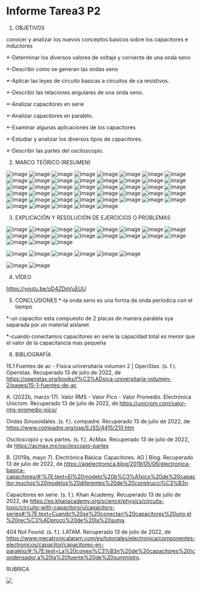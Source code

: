 # Informe Tarea3 P2


1. OBJETIVOS

conocer y analizar los nuevos conceptos basicos  sobre los capacitores e inductores 


*-Determinar los diversos valores de voltaje y corriente de una onda seno

*-Describir como se generan las ondas seno

*-Aplicar las leyes de circuito basicas a circuitos de ca resistivos.

*-Describir las relaciones angulares de una onda seno.

*-Analizar capacitores en serie

*-Analizar capacitores en paralelo.

*-Examinar algunas aplicaciones de los capacitores 

*-Estudiar y analizar los diversos tipos de capacitores.

*-Describir las partes del osciloscopio.


2. MARCO TEÓRICO (RESUMEN)

![image](https://user-images.githubusercontent.com/105679480/179153921-8f392897-1e6f-4cf7-8c04-16b5fe67ed16.png)
![image](https://user-images.githubusercontent.com/105679480/179154002-c7201446-5c66-498d-8c94-71cffa147215.png)
![image](https://user-images.githubusercontent.com/105679480/179154027-d5f154d9-a144-4945-8e78-b38339cf5016.png)
![image](https://user-images.githubusercontent.com/105679480/179154061-c0598511-106e-410e-a4b8-9d46a0846b71.png)
![image](https://user-images.githubusercontent.com/105679480/179154091-c4911f39-134a-49a9-8bb0-c7b58d3fe344.png)
![image](https://user-images.githubusercontent.com/105679480/179154125-a32f612f-e5a5-4235-affa-118f3480aad8.png)
![image](https://user-images.githubusercontent.com/105679480/179154154-bb1d29dc-da98-412c-a902-253650a2a403.png)
![image](https://user-images.githubusercontent.com/105679480/179154202-a3bbee38-d567-4bcb-9758-407546bab242.png)
![image](https://user-images.githubusercontent.com/105679480/179154230-a375e11f-d91b-4258-a4e0-5f35ae48c13d.png)
![image](https://user-images.githubusercontent.com/105679480/179154248-086e0652-92e9-40e2-9bf3-35ea85b443c1.png)
![image](https://user-images.githubusercontent.com/105679480/179154270-2d64bca6-09a6-4f42-aacb-b72992f5fc17.png)
![image](https://user-images.githubusercontent.com/105679480/179154287-691b4d46-fe21-4b67-861f-6d434ad45445.png)
![image](https://user-images.githubusercontent.com/105679480/179154310-b9ba2994-ac3e-48e0-9bd3-57b3f3482107.png)
![image](https://user-images.githubusercontent.com/105679480/179154326-1a8d6bea-e5b5-4979-a1cf-2e1146dee8bd.png)
![image](https://user-images.githubusercontent.com/105679480/179154345-b84588ee-6a9b-4454-869a-849699545fe6.png)
![image](https://user-images.githubusercontent.com/105679480/179154364-49563435-02ee-4ca9-8397-db54897a3efc.png)
![image](https://user-images.githubusercontent.com/105679480/179154377-bf54e56a-fdfd-4867-9346-7bace5ba2663.png)
![image](https://user-images.githubusercontent.com/105679480/179154394-f71e98a3-ab8b-4f6d-823f-ee7d40840951.png)
![image](https://user-images.githubusercontent.com/105679480/179154414-674613c7-f463-4315-a033-87911571dad4.png)
![image](https://user-images.githubusercontent.com/105679480/179154445-eaf6b743-2696-4628-a60b-b82f63512c12.png)
![image](https://user-images.githubusercontent.com/105679480/179154467-6aa3b935-8180-4591-9ced-eac3fa61048c.png)
![image](https://user-images.githubusercontent.com/105679480/179154499-33a44af8-22c3-4acf-b000-29dc38581c10.png)
![image](https://user-images.githubusercontent.com/105679480/179154529-d074f347-bb11-499f-b4b5-a43285d61565.png)
![image](https://user-images.githubusercontent.com/105679480/179154544-3fb2c597-e05d-43a4-b47e-a9a4d19ff112.png)
![image](https://user-images.githubusercontent.com/105679480/179154565-55d336b9-5d05-4cee-9fc4-51a49820ebc6.png)
![image](https://user-images.githubusercontent.com/105679480/179154591-7ec2611d-51db-4dc6-9ff2-b5f584ed8dc4.png)
![image](https://user-images.githubusercontent.com/105679480/179154622-f5a12e93-740b-4b0e-a0c7-b3d00a9d35ce.png)
![image](https://user-images.githubusercontent.com/105679480/179154695-ee6301f2-e77d-4a6d-af65-af5d71b7b695.png)
![image](https://user-images.githubusercontent.com/105679480/179154719-cb0446de-6efc-4beb-b0cc-748e9eac5b85.png)
![image](https://user-images.githubusercontent.com/105679480/179154740-353eb19e-886b-4527-a06e-a4a526508433.png)
![image](https://user-images.githubusercontent.com/105679480/179154759-81e29a9c-d848-4691-9d5f-00585aa8a715.png)
![image](https://user-images.githubusercontent.com/105679480/179154783-9684a727-4622-40b2-8f48-f6af66238470.png)
![image](https://user-images.githubusercontent.com/105679480/179154821-200d65d1-9a2d-4355-bc5f-198b5de7fb4e.png)
![image](https://user-images.githubusercontent.com/105679480/179154843-4bf6023d-73f9-43e5-a8d0-0423b5a5b867.png)
![image](https://user-images.githubusercontent.com/105679480/179154868-76b467eb-0d54-4058-9b5b-f5988bb9c73d.png)
![image](https://user-images.githubusercontent.com/105679480/179154904-b5cc0a6a-807b-4e96-bd3f-e6fa5f1815a7.png)
![image](https://user-images.githubusercontent.com/105679480/179154938-785da66e-d689-4b8d-a848-052f9eed0644.png)
![image](https://user-images.githubusercontent.com/105679480/179154975-5ababa8f-6f5b-48f6-bb40-527dbd667edc.png)
![image](https://user-images.githubusercontent.com/105679480/179155004-f4afa815-0669-43c1-83b8-8e85ed3de050.png)
![image](https://user-images.githubusercontent.com/105679480/179155024-2541cb63-a747-4721-8e18-6d2a392a0ce8.png)
![image](https://user-images.githubusercontent.com/105679480/179155044-d618d17b-ef8f-49bc-879a-f07277e4736f.png)
![image](https://user-images.githubusercontent.com/105679480/179155062-cc0f40a2-40cf-4b2c-8325-cb9c3912e28c.png)
![image](https://user-images.githubusercontent.com/105679480/179155080-02462e23-7419-49f4-b000-2ee305b6586f.png)
![image](https://user-images.githubusercontent.com/105679480/179155104-c826d540-9f49-47ea-8424-754ff2b2ff78.png)
![image](https://user-images.githubusercontent.com/105679480/179155124-b3a0dc3a-a5ce-426b-88da-33f6837b63cb.png)




3. EXPLICACIÓN Y RESOLUCIÓN DE EJERCICIOS O PROBLEMAS

![image](https://user-images.githubusercontent.com/105679480/179220307-9cb028d5-9649-47b5-9ce5-e1ebde20a75b.png)
![image](https://user-images.githubusercontent.com/105679480/179220349-8fd22127-c0c9-4819-a0cb-ca265708fcee.png)
![image](https://user-images.githubusercontent.com/105679480/179220388-e618df9e-e82b-473b-8e0a-6ebdf82f9d8d.png)
![image](https://user-images.githubusercontent.com/105679480/179220423-6cb58cb2-35ef-4cc3-bfdd-02297fc0f0a3.png)
![image](https://user-images.githubusercontent.com/105679480/179220460-062fedfe-38a6-40bc-bd48-047fd4178ba8.png)
![image](https://user-images.githubusercontent.com/105679480/179220488-3558a754-23e6-4886-a9a6-52ce22aa1585.png)
![image](https://user-images.githubusercontent.com/105679480/179220525-ed3ea452-1176-43d0-b90c-e1907953ceb9.png)
![image](https://user-images.githubusercontent.com/105679480/179220563-8384c357-37ce-4d89-b4bf-d9685b13011f.png)
![image](https://user-images.githubusercontent.com/105679480/179220589-0135378c-f820-40fd-aa92-f40b7419b944.png)
![image](https://user-images.githubusercontent.com/105679480/179220615-059530c4-f63c-44e5-b343-7b982cbfe3d3.png)
![image](https://user-images.githubusercontent.com/105679480/179220655-bec3e68a-ae38-4ae0-90e3-425089f42bab.png)
![image](https://user-images.githubusercontent.com/105679480/179220689-f2b30743-48a6-4f92-a13d-ff9d7e9bda67.png)
![image](https://user-images.githubusercontent.com/105679480/179220726-7573f407-6cdc-46c5-b94d-7c83f1880c97.png)
![image](https://user-images.githubusercontent.com/105679480/179220750-2cc15483-f200-40dd-802a-99cf878555e4.png)
![image](https://user-images.githubusercontent.com/105679480/179220792-474c9635-6475-4196-920b-761c1e9a3ef6.png)
![image](https://user-images.githubusercontent.com/105679480/179221022-4630cefb-19e4-4940-a052-e8f51f4d3408.png)
![image](https://user-images.githubusercontent.com/105679480/179221283-4e0e0e92-cf98-4037-8a9c-3d5d305632a3.png)
![image](https://user-images.githubusercontent.com/105679480/179221324-8cb5e713-4627-424c-8db3-2d83d1c8a1e7.png)
![image](https://user-images.githubusercontent.com/105679480/179221378-0353541f-9388-4858-b2d5-2b65426cde77.png)

![image](https://user-images.githubusercontent.com/105679480/179221422-4446e0c7-f841-4068-bf84-93edda1b584e.png)
![image](https://user-images.githubusercontent.com/105679480/179221461-e96c3214-c9ed-4ff8-a6e7-d340cbad9e37.png)
![image](https://user-images.githubusercontent.com/105679480/179221498-d060f195-3288-4d90-b231-d43544fce327.png)
![image](https://user-images.githubusercontent.com/105679480/179221535-2da05bca-01a1-4b68-8a80-b319343a332f.png)
![image](https://user-images.githubusercontent.com/105679480/179221580-e24974ef-51a8-42e0-854a-2de86280e783.png)
![image](https://user-images.githubusercontent.com/105679480/179221612-1482d422-8398-4253-ba82-9ca3e07c2c05.png)

![image](https://user-images.githubusercontent.com/105679480/179221678-7ba6ea56-6b19-47e6-a4dd-f4098e256009.png)
![image](https://user-images.githubusercontent.com/105679480/179221744-d9ec9316-0219-4fdb-a3f7-ad3fbb7f966b.png)


4. VÍDEO


https://youtu.be/oD4ZDpVuEUU



5. CONCLUSIONES
*-la onda seno es una forma de onda periodica con el tiempo

*-un capacitor esta compuesto de 2 placas de manera paralela sya separada por un material aislanet 

*-cuando conectamos capacitores en serie la capacidad total es menor que el valor de la capacitancia mas pequeña


6. BIBLIOGRAFÍA

15.1 Fuentes de ac - Física universitaria volumen 2 | OpenStax. (s. f.). Openstax. Recuperado 13 de julio de 2022, de https://openstax.org/books/f%C3%ADsica-universitaria-volumen-2/pages/15-1-fuentes-de-ac

A. (2022b, marzo 17). Valor RMS - Valor Pico - Valor Promedio. Electrónica Unicrom. Recuperado 13 de julio de 2022, de https://unicrom.com/valor-rms-promedio-pico/

Ondas Sinusoidales. (s. f.). compadre. Recuperado 13 de julio de 2022, de https://www.compadre.org/osp/EJSS/4415/210.htm

Osciloscopio y sus partes. (s. f.). AcMax. Recuperado 13 de julio de 2022, de https://acmax.mx/osciloscopio-partes

B. (2019a, mayo 7). Electrónica Básica: Capacitores. AG | Blog. Recuperado 13 de julio de 2022, de https://agelectronica.blog/2019/05/06/electronica-basica-capacitores/#:%7E:text=El%20modelo%20b%C3%A1sico%20de%20capacitor,muchos%20modelos%20diferentes%20de%20construcci%C3%B3n.

Capacitores en serie. (s. f.). Khan Academy. Recuperado 13 de julio de 2022, de https://es.khanacademy.org/science/physics/circuits-topic/circuits-with-capacitors/v/capacitors-series#:%7E:text=Cuando%20se%20conectan%20capacitores%20uno,el%20rec%C3%ADproco%20de%20la%20suma.

404 Not Found. (s. f.). LATAM. Recuperado 13 de julio de 2022, de https://www.mecatronicalatam.com/es/tutoriales/electronica/componentes-electronicos/capacitor/capacitores-en-paralelo/#:%7E:text=La%20conexi%C3%B3n%20de%20capacitores%20(condensador,a%20la%20fuente%20de%20suministro.

RUBRICA

![](https://github.com/doalulema/InformeTarea/blob/main/Tarea.png)
